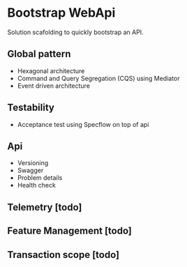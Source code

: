 # Bootstrap WebApi
Solution scafolding to quickly bootstrap an API.

## Global pattern
- Hexagonal architecture
- Command and Query Segregation (CQS) using Mediator
- Event driven architecture

## Testability
- Acceptance test using Specflow on top of api

## Api
- Versioning
- Swagger
- Problem details
- Health check

## Telemetry [todo]
## Feature Management [todo]
## Transaction scope [todo]